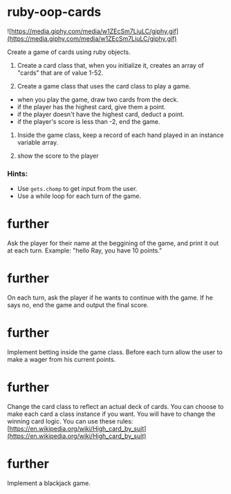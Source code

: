 # ruby-oop-cards
![https://media.giphy.com/media/w1ZEcSm7LiuLC/giphy.gif](https://media.giphy.com/media/w1ZEcSm7LiuLC/giphy.gif)

Create a game of cards using ruby objects.

1. Create a card class that, when you initialize it, creates an array of "cards" that are of value 1-52.

1. Create a game class that uses the card class to play a game.
  - when you play the game, draw two cards from the deck.
  - if the player has the highest card, give them a point.
  - if the player doesn't have the highest card, deduct a point.
  - if the player's score is less than -2, end the game.

1. Inside the game class, keep a record of each hand played in an instance variable array.

1. show the score to the player

### Hints:
- Use `gets.chomp` to get input from the user.
- Use a while loop for each turn of the game.

# further
Ask the player for their name at the beggining of the game, and print it out at each turn.
Example: "hello Ray, you have 10 points."

# further
On each turn, ask the player if he wants to continue with the game.
If he says no, end the game and output the final score.

# further
Implement betting inside the game class.
Before each turn allow the user to make a wager from his current points.

# further
Change the card class to reflect an actual deck of cards.
You can choose to make each card a class instance if you want.
You will have to change the winning card logic.
You can use these rules: [https://en.wikipedia.org/wiki/High_card_by_suit](https://en.wikipedia.org/wiki/High_card_by_suit)

# further
Implement a blackjack game.
